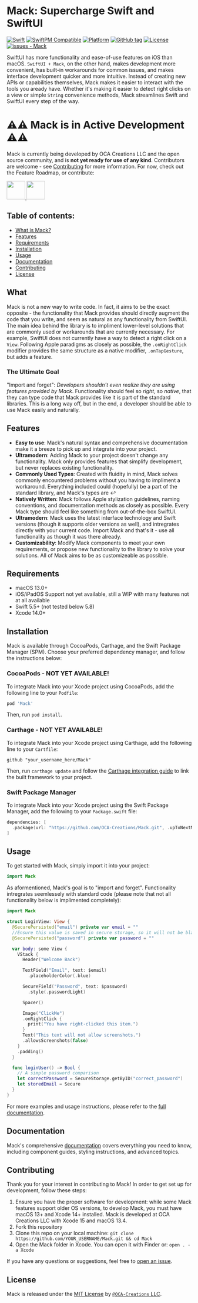 # Mack: Supercharge Swift and SwiftUI

<!--[![Swift](https://img.shields.io/badge/Swift-5.5-orange.svg)](https://swift.org)!-->
[![Swift](https://img.shields.io/badge/Swift-5.5-orange.svg)](https://swift.org)
[![SwiftPM Compatible](https://img.shields.io/badge/SwiftPM-Compatible-brightgreen.svg)](https://swift.org/package-manager/)
[![Platform](https://img.shields.io/badge/platform-macOS%2013%2B-blue)](https://developer.apple.com/macos)
[![GitHub tag](https://img.shields.io/github/tag/OCA-Creations/Mack?include_prereleases=&sort=semver&color=blue)](https://github.com/OCA-Creations/Mack/releases/)
[![License](https://img.shields.io/badge/License-MIT-blue)](#license)
[![issues - Mack](https://img.shields.io/github/issues/OCA-Creations/Mack)](https://github.com/OCA-Creations/Mack/issues)

SwiftUI has more functionality and ease-of-use features on iOS than macOS. `SwiftUI + Mack`, on the other hand, makes development more convenient, has built-in workarounds for common issues, and makes interface development quicker and more intuitive. Instead of creating new APIs or capabilities themselves, Mack makes it easier to interact with the tools you aready have. Whether it's making it easier to detect right clicks on a view or simple `String` convenience methods, Mack streamlines Swift and SwiftUI every step of the way.

# ⚠️⚠️ Mack is in **Active Development** ⚠️⚠️
Mack is currently being developed by OCA Creations LLC and the open source community, and is **not yet ready for use of any kind**. Contributors are welcome - see [Contributing](#contributing) for more information. For now, check out the Feature Roadmap, or contribute:

<a href="https://github.com/OCA-Creations/Mack/blob/main/Planning/PlannedFeatures.md"> <img src="https://img.shields.io/badge/Features-rrr?style=for-the-badge" height=50 /> </a>
<a href="https://github.com/OCA-Creations/Mack/README.md#contributing"> <img src="https://img.shields.io/badge/Contribute-000?style=for-the-badge" height=50 /> </a>


## Table of contents:

- [What is Mack?](#what)
- [Features](#features)
- [Requirements](#requirements)
- [Installation](#installation)
- [Usage](#usage)
- [Documentation](#documentation)
- [Contributing](#contributing)
- [License](#license)

## What
Mack is not a new way to write code. In fact, it aims to be the exact opposite - the functionality that Mack provides should directly augment the code that you write, and seem as natural as any functionality from SwiftUI. The main idea behind the library is to impliment lower-level solutions that are commonly used or workarounds that are currently necessary. For example, SwiftUI does not currently have a way to detect a right click on a `View`. Following Apple paradigms as closely as possible, the `.onRightClick` modifier provides the same structure as a native modifier, `.onTapGesture`, but adds a feature. 
### The Ultimate Goal
"Import and forget": *Developers shouldn't even realize they are using features provided by Mack*. Functionality should feel so *right*, so *native*, that they can type code that Mack provides like it is part of the standard libraries. This is a long way off, but in the end, a developer should be able to use Mack easily and naturally.

## Features

- **Easy to use**: Mack's natural syntax and comprehensive documentation make it a breeze to pick up and integrate into your project.
- **Ultramodern**: Adding Mack to your project doesn't change any functionality. Mack only provides features that simplify development, but never replaces existing functionality.
- **Commonly Used Types**: Created with fluidity in mind, Mack solves commonly encountered problems without you having to impliment a workaround. Everything included could (hopefully) be a part of the standard library, and Mack's types are ↩️
- **Natively Written**: Mack follows Apple stylization guidelines, naming conventions, and documentation methods as closely as possible. Every Mack type should feel like something from out-of-the-box SwiftUI.
- **Ultramodern**: Mack uses the latest interface technology and Swift versions (though it supports older versions as well), and intregrates directly with your current code. Import Mack and that's it - use all functionality as though it was there already.
- **Customizability**: Modify Mack components to meet your own requirements, or propose new functionality to the library to solve your solutions. All of Mack aims to be as customizeable as possible.

## Requirements

- macOS 13.0+
- iOS/iPadOS Support not yet available, still a WIP with many features not at all available
- Swift 5.5+ (not tested below 5.8)
- Xcode 14.0+

## Installation

Mack is available through CocoaPods, Carthage, and the Swift Package Manager (SPM). Choose your preferred dependency manager, and follow the instructions below:

### CocoaPods - NOT YET AVAILABLE!

To integrate Mack into your Xcode project using CocoaPods, add the following line to your `Podfile`:

```ruby
pod 'Mack'
```

Then, run `pod install`.

### Carthage - NOT YET AVAILABLE!

To integrate Mack into your Xcode project using Carthage, add the following line to your `Cartfile`:

```ogdl
github "your_username_here/Mack"
```

Then, run `carthage update` and follow the [Carthage integration guide](https://github.com/Carthage/Carthage#adding-frameworks-to-an-application) to link the built framework to your project.

### Swift Package Manager

To integrate Mack into your Xcode project using the Swift Package Manager, add the following to your `Package.swift` file:

```swift
dependencies: [
  .package(url: "https://github.com/OCA-Creations/Mack.git", .upToNextMajor(from: "1.0.0"))
]
```

## Usage

To get started with Mack, simply import it into your project:

```swift
import Mack
```

As aformentioned, Mack's goal is to "import and forget". Functionality intregrates seemlessely with standard code (please note that not all functionality below is implimented completely):

```swift
import Mack

struct LoginView: View {
  @SecurePersisted("email") private var email = ""
  //Ensure this value is saved in secure storage, so it will not be blank next time
  @SecurePersisted("password") private var password = ""

  var body: some View {
    VStack {
      Header("Welcome Back")

      TextField("Email", text: $email)
        .placeholderColor(.blue)

      SecureField("Password", text: $password)
        .style(.passwordLight)

      Spacer()

      Image("ClickMe")
      .onRightClick {
        print("You have right-clicked this item.")
      }
      Text("This text will not allow screenshots.")
      .allowsScreenshots(false)
    }
    .padding()
  }

  func loginUser() -> Bool {
    // A simple password comparison
    let correctPassword = SecureStorage.getByID("correct_password")
    let storedEmail = Secure
  }
}
```

For more examples and usage instructions, please refer to the [full documentation](ocacreations.github.io/mack).

## Documentation

Mack's comprehensive [documentation](ocacreations.github.io/mack) covers everything you need to know, including component guides, styling instructions, and advanced topics.

## Contributing

Thank you for your interest in contributing to Mack! In order to get set up for development, follow these steps:
1. Ensure you have the proper software for development: while some Mack features support older OS versions, to develop Mack, you must have macOS 13+ and Xcode 14+ installed. Mack is developed at OCA Creations LLC with Xcode 15 and macOS 13.4.
2. Fork this repository
3. Clone this repo on your local machine: `git clone https://github.com/YOUR_USERNAME/Mack.git && cd Mack`
4. Open the Mack folder in Xcode. You can open it with Finder or: `open . -a Xcode`

If you have any questions or suggestions, feel free to [open an issue](https://github.com/OCA-Creations/Mack/issues/new).

## License

Mack is released under the [MIT License](/LICENSE) by [`@OCA-Creations` LLC](https://github.com/OCA-Creations).
